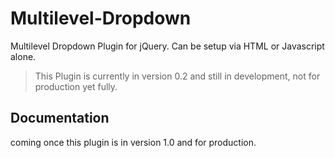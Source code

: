 # Multilevel-Dropdown
Multilevel Dropdown Plugin for jQuery. Can be setup via HTML or Javascript alone.

>This Plugin is currently in version 0.2 and still in development, not for production yet fully.


## Documentation
coming once this plugin is in version 1.0 and for production.
